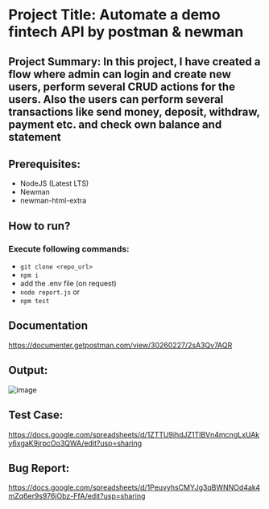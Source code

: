 # Project Title: Automate a demo fintech API by postman & newman
## Project Summary: In this project, I have created a flow where admin can login and create new users, perform several CRUD actions for the users. Also the users can perform several transactions like send money, deposit, withdraw, payment etc. and check own balance and statement

## Prerequisites:
- NodeJS (Latest LTS)
- Newman
- newman-html-extra

## How to run?
### Execute following commands:
- ``` git clone <repo_url> ```
-  ``` npm i ```
-   add the .env file (on request)
-    ``` node report.js ``` or
-    ``` npm test ```
  
## Documentation
https://documenter.getpostman.com/view/30260227/2sA3Qv7AQR

## Output:
![image](https://github.com/HurayJannat/DMoney_API_Newman_Report/assets/66691546/3842ff90-6470-4191-85fd-c72e71014982)

## Test Case:
https://docs.google.com/spreadsheets/d/1ZTTU9ihdJZ1TlBVn4mcngLxUAky6xgaK9jrpcOo3QWA/edit?usp=sharing

## Bug Report:
https://docs.google.com/spreadsheets/d/1PeuvyhsCMYJg3qBWNNOd4ak4mZq6er9s976jObz-FfA/edit?usp=sharing
